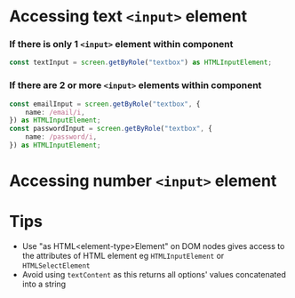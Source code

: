 # Accessing text `<input>` element

### If there is only 1 `<input>` element within component

```ts
const textInput = screen.getByRole("textbox") as HTMLInputElement;
```

### If there are 2 or more `<input>` elements within component

```ts
const emailInput = screen.getByRole("textbox", {
    name: /email/i,
}) as HTMLInputElement;
const passwordInput = screen.getByRole("textbox", {
    name: /password/i,
}) as HTMLInputElement;
```

# Accessing number `<input>` element

# Tips

-   Use "as HTML\<element-type\>Element" on DOM nodes gives access to the attributes of HTML element eg `HTMLInputElement` or `HTMLSelectElement`
-   Avoid using `textContent` as this returns all options' values concatenated into a string
